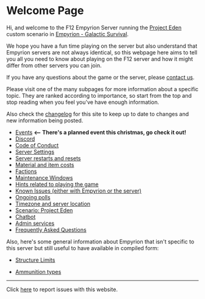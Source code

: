 # Welcome Page

Hi, and welcome to the F12 Empyrion Server running the [Project Eden](project-eden.md) custom scenario in [Empyrion - Galactic Survival][egs].

We hope you have a fun time playing on the server but also understand that Empyrion servers are not always identical, so this webpage here aims to tell you all you need to know about playing on the F12 server and how it might differ from other servers you can join.

If you have any questions about the game or the server, please [contact us](contact-game.md).

Please visit one of the many subpages for more information about a specific topic. They are ranked according to importance, so start from the top and stop reading when you feel you've have enough information.

Also check the [changelog](changelog.md) for this site to keep up to date to changes and new information being posted.

* [Events](events.md) **<-- There's a planned event this christmas, go check it out!**
* [Discord](discord.md)
* [Code of Conduct](code-of-conduct.md)
* [Server Settings](server-settings.md)
* [Server restarts and resets](server-restarts.md)
* [Material and item costs](material-costs.md)
* [Factions](factions.md)
* [Maintenance Windows](maintenance.md)
* [Hints related to playing the game](hints.md)
* [Known Issues (either with Empyrion or the server)](known-issues.md)
* [Ongoing polls](polls.md)
* [Timezone and server location](timezone.md)
* [Scenario: Project Eden](project-eden.md)
* [Chatbot](chatbot.md)
* [Admin services](admin-services.md)
* [Frequently Asked Questions](faq.md)

Also, here's some general information about Empyrion that isn't specific to this server but still useful to have available in compiled form:

* [Structure Limits](structure-limits.md)
* [Ammunition types](ammo-types.md)

  [egs]: https://store.steampowered.com/app/383120/Empyrion__Galactic_Survival/

---

Click [here](contact-website.md) to report issues with this website.